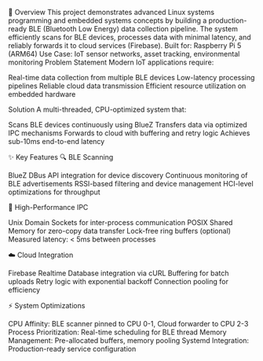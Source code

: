
🎯 Overview
This project demonstrates advanced Linux systems programming and embedded systems concepts by building a production-ready BLE (Bluetooth Low Energy) data collection pipeline. The system efficiently scans for BLE devices, processes data with minimal latency, and reliably forwards it to cloud services (Firebase).
Built for: Raspberry Pi 5 (ARM64)
Use Case: IoT sensor networks, asset tracking, environmental monitoring
Problem Statement
Modern IoT applications require:

Real-time data collection from multiple BLE devices
Low-latency processing pipelines
Reliable cloud data transmission
Efficient resource utilization on embedded hardware

Solution
A multi-threaded, CPU-optimized system that:

Scans BLE devices continuously using BlueZ
Transfers data via optimized IPC mechanisms
Forwards to cloud with buffering and retry logic
Achieves sub-10ms end-to-end latency


✨ Key Features
🔍 BLE Scanning

BlueZ DBus API integration for device discovery
Continuous monitoring of BLE advertisements
RSSI-based filtering and device management
HCI-level optimizations for throughput

🚀 High-Performance IPC

Unix Domain Sockets for inter-process communication
POSIX Shared Memory for zero-copy data transfer
Lock-free ring buffers (optional)
Measured latency: < 5ms between processes

☁️ Cloud Integration

Firebase Realtime Database integration via cURL
Buffering for batch uploads
Retry logic with exponential backoff
Connection pooling for efficiency

⚡ System Optimizations

CPU Affinity: BLE scanner pinned to CPU 0-1, Cloud forwarder to CPU 2-3
Process Prioritization: Real-time scheduling for BLE thread
Memory Management: Pre-allocated buffers, memory pooling
Systemd Integration: Production-ready service configuration
